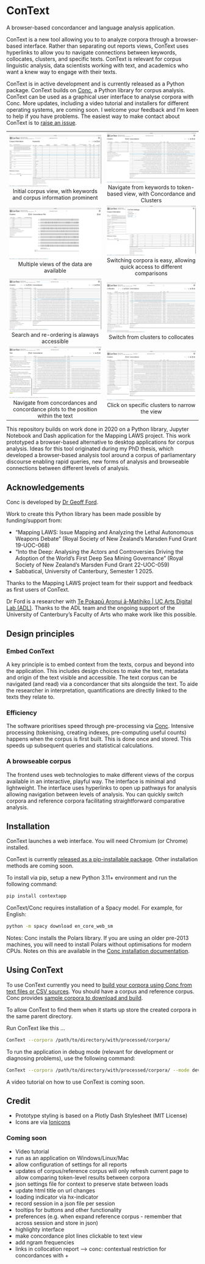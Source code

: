 # ConText

A browser-based concordancer and language analysis application.  

ConText is a new tool allowing you to to analyze corpora through a browser-based interface. Rather than separating out reports views, ConText uses hyperlinks to allow you to navigate connections between keywords, collocates, clusters, and specific texts. ConText is relevant for corpus linguistic analysis, data scientists working with text, and academics who want a knew way to engage with their texts. 

ConText is in active development and is currently released as a Python package. ConText builds on [Conc](https://github.com/polsci/conc), a Python library for corpus analysis. ConText can be used as a graphical user interface to analyse corpora with Conc. More updates, including a video tutorial and installers for different operating systems, are coming soon. I welcome your feedback and I'm keen to help if you have problems. The easiest way to make contact about ConText is to [raise an issue](https://github.com/polsci/ConText/issues/new).

| | |
|:-------------------------:|:-------------------------:|
|<img alt="Initial corpus view, with keywords and corpus information prominent" src="https://raw.githubusercontent.com/polsci/ConText/refs/heads/master/assets/01-corpus-keyness-and-info.png">  Initial corpus view, with keywords and corpus information prominent |  <img alt="Navigate from keywords to token-based view, with Concordance and Clusters" src="https://raw.githubusercontent.com/polsci/ConText/refs/heads/master/assets/02-from-keywords-to-concordance.png"> Navigate from keywords to token-based view, with Concordance and Clusters |
|<img alt="Multiple views of the data are available" src="https://raw.githubusercontent.com/polsci/ConText/refs/heads/master/assets/03-switch-views-concordance-plot.png">  Multiple views of the data are available |  <img alt="Switching corpora is easy, allowing quick access to different comparisons" src="https://raw.githubusercontent.com/polsci/ConText/refs/heads/master/assets/04-switch-corpora.png"> Switching corpora is easy, allowing quick access to different comparisons|
|<img alt="Search and re-ordering is alaways accessible" src="https://raw.githubusercontent.com/polsci/ConText/refs/heads/master/assets/05-searching-for-economy.png">  Search and re-ordering is alaways accessible |  <img alt="Switch from clusters to collocates" src="https://raw.githubusercontent.com/polsci/ConText/refs/heads/master/assets/06-switch-to-view-collocates.png"> Switch from clusters to collocates|
|<img alt="Navigate from concordances and concordance plots to the position within the text" src="https://raw.githubusercontent.com/polsci/ConText/refs/heads/master/assets/07-navigate-the-texts.png">  Navigate from concordances and concordance plots to the position within the text |  <img alt="Click on specific clusters to narrow the view" src="https://raw.githubusercontent.com/polsci/ConText/refs/heads/master/assets/08-narrow-and-focus.png"> Click on specific clusters to narrow the view|

This repository builds on work done in 2020 on a Python library, Jupyter Notebook and Dash application for the Mapping LAWS project. This work prototyped a browser-based alternative to desktop applications for corpus analysis. Ideas for this tool originated during my PhD thesis, which developed a browser-based analysis tool around a corpus of parliamentary discourse enabling rapid queries, new forms of analysis and browseable connections between different levels of analysis.  

## Acknowledgements

Conc is developed by [Dr Geoff Ford](https://geoffford.nz/).

Work to create this Python library has been made possible by
funding/support from:

- “Mapping LAWS: Issue Mapping and Analyzing the Lethal Autonomous
  Weapons Debate” (Royal Society of New Zealand’s Marsden Fund Grant
  19-UOC-068)  
- “Into the Deep: Analysing the Actors and Controversies Driving the
  Adoption of the World’s First Deep Sea Mining Governance” (Royal
  Society of New Zealand’s Marsden Fund Grant 22-UOC-059)
- Sabbatical, University of Canterbury, Semester 1 2025.

Thanks to the Mapping LAWS project team for their support and feedback
as first users of ConText.

Dr Ford is a researcher with [Te Pokapū Aronui ā-Matihiko \| UC Arts
Digital Lab (ADL)](https://artsdigitallab.canterbury.ac.nz/). Thanks to
the ADL team and the ongoing support of the University of Canterbury’s
Faculty of Arts who make work like this possible.

## Design principles

### Embed ConText

A key principle is to embed context from the texts, corpus and beyond into the application. This includes design choices to make the text, metadata and origin of the text visible and accessible. The text corpus can be navigated (and read) via a concordancer that sits alongside the text. To aide the researcher in interpretation, quantifications are directly linked to the texts they relate to. 

### Efficiency

The software prioritises speed through pre-processing via [Conc](https://github.com/polsci/conc). Intensive processing (tokenising, creating indexes, pre-computing useful counts) happens when the corpus is first built. This is done once and stored. This speeds up subsequent queries and statistical calculations. 

### A browseable corpus

The frontend uses web technologies to make different views of the corpus available in an interactive, playful way. The interface is minimal and lightweight. The interface uses hyperlinks to open up pathways for analysis allowing navigation between levels of analysis. You can quickly switch corpora and reference corpora facilitating straightforward comparative analysis.

## Installation

ConText launches a web interface. You will need Chromium (or Chrome) installed.  

ConText is currently [released as a pip-installable package](https://pypi.org/project/contextapp/). Other installation methods are coming soon.  

To install via pip, setup a new Python 3.11+ environment and run the following command:  

```bash
pip install contextapp
```

ConText/Conc requires installation of a Spacy model. For example, for English:  

```bash
python -m spacy download en_core_web_sm
```

Notes: Conc installs the Polars library. If you are using an older pre-2013 machines, you will need to install Polars without optimisations for modern CPUs. Notes on this are available in the [Conc installation documentation](https://geoffford.nz/conc/tutorials/install.html#pre-2013-cpu-install-polars-with-support-for-older-machines).  

## Using ConText

To use ConText currently you need to [build your corpora using Conc from text files or CSV sources](https://geoffford.nz/conc/tutorials/recipes.html). You should have a corpus and reference corpus. Conc provides [sample corpora to download and build](https://geoffford.nz/conc/api/corpora.html#build-sample-corpora).  

To allow ConText to find them when it starts up store the created corpora in the same parent directory.  

Run ConText like this ...  

```bash
ConText --corpora /path/to/directory/with/processed/corpora/
```

To run the application in debug mode (relevant for development or diagnosing problems), use the following command:   

```bash
ConText --corpora /path/to/directory/with/processed/corpora/ --mode development
```

A video tutorial on how to use ConText is coming soon.  

## Credit

- Prototype styling is based on a Plotly Dash Stylesheet (MIT License)  
- Icons are via [Ionicons](https://ionic.io/ionicons)  

### Coming soon

- Video tutorial  
- run as an application on Windows/Linux/Mac  
- allow configuration of settings for all reports  
- updates of corpus/reference corpus will only refresh current page to allow comparing token-level results between corpora  
- json settings file for context to preserve state between loads  
- update html title on url changes  
- loading indicator via hx-indicator  
- record session in a json file per session  
- tooltips for buttons and other functionality  
- preferences (e.g. when expand reference corpus - remember that across session and store in json)  
- highlighty interface  
- make concordance plot lines clickable to text view
- add ngram frequencies
- links in collocation report --> conc: contextual restriction for concordances with +

